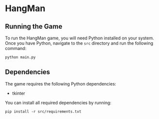 # HangMan

## Running the Game

To run the HangMan game, you will need Python installed on your system. Once you have Python, navigate to the `src` directory and run the following command:

```
python main.py
```

## Dependencies

The game requires the following Python dependencies:

- tkinter

You can install all required dependencies by running:

```
pip install -r src/requirements.txt
```
